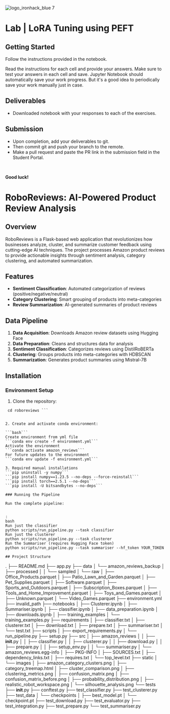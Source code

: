 ![logo_ironhack_blue 7](https://user-images.githubusercontent.com/23629340/40541063-a07a0a8a-601a-11e8-91b5-2f13e4e6b441.png)

# Lab | LoRA Tuning using PEFT

## Getting Started

Follow the instructions provided in the notebook.

Read the instructions for each cell and provide your answers. Make sure to test your answers in each cell and save. Jupyter Notebook should automatically save your work progress. But it's a good idea to periodically save your work manually just in case.

## Deliverables

- Downloaded notebook with your responses to each of the exercises.

## Submission

- Upon completion, add your deliverables to git. 
- Then commit git and push your branch to the remote.
- Make a pull request and paste the PR link in the submission field in the Student Portal.

<br>

**Good luck!**

# RoboReviews: AI-Powered Product Review Analysis

## Overview
RoboReviews is a Flask-based web application that revolutionizes how businesses analyze, cluster, and summarize customer feedback using cutting-edge AI techniques. The project processes Amazon product reviews to provide actionable insights through sentiment analysis, category clustering, and automated summarization.

## Features
- **Sentiment Classification**: Automated categorization of reviews (positive/negative/neutral)
- **Category Clustering**: Smart grouping of products into meta-categories
- **Review Summarization**: AI-generated summaries of product reviews

## Data Pipeline
1. **Data Acquisition**: Downloads Amazon review datasets using Hugging Face
2. **Data Preparation**: Cleans and structures data for analysis
3. **Sentiment Classification**: Categorizes reviews using DistilRoBERTa
4. **Clustering**: Groups products into meta-categories with HDBSCAN
5. **Summarization**: Generates product summaries using Mistral-7B

## Installation

### Environment Setup

1. Clone the repository:


```git clone <repository-url> 
 cd roboreviews ```


2. Create and activate conda environment:

```bash```
Create environment from yml file
```conda env create -f environment.yml```
Activate the environment
```conda activate amazon_reviews```
For future updates to the environment
```conda env update -f environment.yml```

3. Required manual installations
```pip uninstall -y numpy```
```pip install numpy==1.23.5 --no-deps --force-reinstall```
```pip install torch==2.5.1 --no-deps```
```pip install -U bitsandbytes --no-deps```

### Running the Pipeline

Run the complete pipeline:


:
bash
Run just the classifier
python scripts/run_pipeline.py --task classifier
Run just the clusterer
python scripts/run_pipeline.py --task clusterer
Run the Summariser (requires Hugging Face token)
python scripts/run_pipeline.py --task summariser --hf_token YOUR_TOKEN

## Project Structure

```
.
├── README.md
├── app.py
├── data
│   └── amazon_reviews_backup
│       ├── processed
│       │   └── sampled
│       └── raw
│           ├── Office_Products.parquet
│           ├── Patio_Lawn_and_Garden.parquet
│           ├── Pet_Supplies.parquet
│           ├── Software.parquet
│           ├── Sports_and_Outdoors.parquet
│           ├── Subscription_Boxes.parquet
│           ├── Tools_and_Home_Improvement.parquet
│           ├── Toys_and_Games.parquet
│           ├── Unknown.parquet
│           └── Video_Games.parquet
├── environment.yml
├── invalid_path
├── notebooks
│   ├── Clusterer.ipynb
│   ├── Summariser.ipynb
│   ├── classifier.ipynb
│   ├── data_preparation.ipynb
│   ├── downloads.ipynb
│   ├── training_examples
│   └── training_examples.py
├── requirements
│   ├── classifier.txt
│   ├── clusterer.txt
│   ├── download.txt
│   ├── prepare.txt
│   ├── summariser.txt
│   └── test.txt
├── scripts
│   ├── export_requirements.py
│   └── run_pipeline.py
├── setup.py
├── src
│   ├── amazon_reviews
│   │   ├── __init__.py
│   │   ├── classifier.py
│   │   ├── clusterer.py
│   │   ├── download.py
│   │   ├── prepare.py
│   │   ├── setup_env.py
│   │   └── summariser.py
│   └── amazon_reviews.egg-info
│       ├── PKG-INFO
│       ├── SOURCES.txt
│       ├── dependency_links.txt
│       ├── requires.txt
│       └── top_level.txt
├── static
│   └── images
│       ├── amazon_category_clusters.png
│       ├── category_treemap.html
│       ├── cluster_comparison.png
│       ├── clustering_metrics.png
│       ├── confusion_matrix.png
│       ├── confusion_matrix_before.png
│       ├── probability_distribution.png
│       ├── realistic_robot_workspace.png
│       └── silhouette_analysis.png
└── tests
    ├── __init__.py
    ├── conftest.py
    ├── test_classifier.py
    ├── test_clusterer.py
    ├── test_data
    │   └── checkpoints
    │       ├── best_model.pt
    │       └── checkpoint.pt
    ├── test_download.py
    ├── test_evaluator.py
    ├── test_integration.py
    ├── test_prepare.py
    └── test_summariser.py
```
